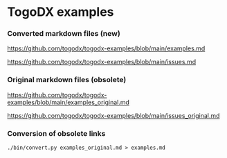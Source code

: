 # TogoDX examples

### Converted markdown files (new)

https://github.com/togodx/togodx-examples/blob/main/examples.md

https://github.com/togodx/togodx-examples/blob/main/issues.md

### Original markdown files (obsolete)

https://github.com/togodx/togodx-examples/blob/main/examples_original.md

https://github.com/togodx/togodx-examples/blob/main/issues_original.md

### Conversion of obsolete links
```
./bin/convert.py examples_original.md > examples.md
```
